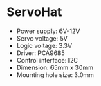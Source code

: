 # ServoHat
- Power supply: 6V-12V
- Servo voltage: 5V
- Logic voltage: 3.3V
- Driver: PCA9685
- Control interface: I2C
- Dimension: 65mm x 30mm
- Mounting hole size: 3.0mm


